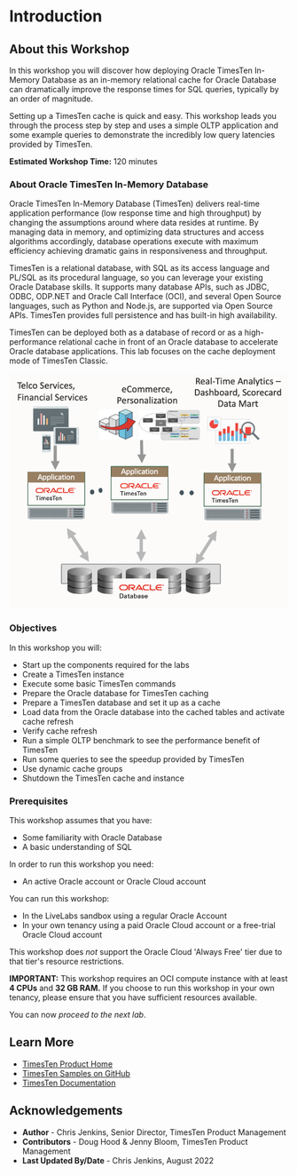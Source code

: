 # Introduction

## About this Workshop

In this workshop you will discover how deploying Oracle TimesTen In-Memory Database as an in-memory relational cache for Oracle Database can dramatically improve the response times for SQL queries, typically by an order of magnitude.

Setting up a TimesTen cache is quick and easy. This workshop leads you through the process step by step and uses a simple OLTP application and some example queries to demonstrate the incredibly low query latencies provided by TimesTen.

**Estimated Workshop Time:** 120 minutes

### About Oracle TimesTen In-Memory Database

Oracle TimesTen In-Memory Database (TimesTen) delivers real-time application performance (low response time and high throughput) by changing the assumptions around where data resides at runtime. By managing data in memory, and optimizing data structures and access algorithms accordingly, database operations execute with maximum efficiency achieving dramatic gains in responsiveness and throughput.

TimesTen is a relational database, with SQL as its access language and PL/SQL as its procedural language, so you can leverage your existing Oracle Database skills. It supports many database APIs, such as JDBC, ODBC, ODP.NET and Oracle Call Interface (OCI), and several Open Source languages, such as Python and Node.js, are supported via Open Source APIs. TimesTen provides full persistence and has built-in high availability.

TimesTen can be deployed both as a database of record or as a high-performance relational cache in front of an Oracle database to accelerate Oracle database applications. This lab focuses on the cache deployment mode of TimesTen Classic.

![TimesTen Cache Architecture Diagram](./images/tt-cache-architecture.png " ")

### Objectives

In this workshop you will:

* Start up the components required for the labs
* Create a TimesTen instance
* Execute some basic TimesTen commands
* Prepare the Oracle database for TimesTen caching
* Prepare a TimesTen database and set it up as a cache
* Load data from the Oracle database into the cached tables and activate cache refresh
* Verify cache refresh
* Run a simple OLTP benchmark to see the performance benefit of TimesTen
* Run some queries to see the speedup provided by TimesTen
* Use dynamic cache groups
* Shutdown the TimesTen cache and instance

### Prerequisites

This workshop assumes that you have:

* Some familiarity with Oracle Database
* A basic understanding of SQL

In order to run this workshop you need:

* An active Oracle account or Oracle Cloud account

You can run this workshop:

* In the LiveLabs sandbox using a regular Oracle Account
* In your own tenancy using a paid Oracle Cloud account or a free-trial Oracle Cloud account

This workshop does _not_ support the Oracle Cloud 'Always Free' tier due to that tier's resource restrictions.

**IMPORTANT:** This workshop requires an OCI compute instance with at least **4 CPUs** and **32 GB RAM.** If you choose to run this workshop in your own tenancy, please ensure that you have sufficient resources available.

You can now *proceed to the next lab*.

## Learn More

* [TimesTen Product Home](https://www.oracle.com/database/technologies/related/timesten.html)
* [TimesTen Samples on GitHub](https://github.com/oracle-samples/oracle-timesten-samples)
* [TimesTen Documentation](https://docs.oracle.com/en/database/other-databases/timesten/)

## Acknowledgements

* **Author** - Chris Jenkins, Senior Director, TimesTen Product Management
* **Contributors** -  Doug Hood & Jenny Bloom, TimesTen Product Management
* **Last Updated By/Date** - Chris Jenkins, August 2022
